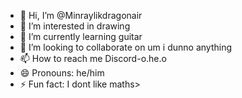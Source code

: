 - 👋 Hi, I’m @Minraylikdragonair
- 👀 I’m interested in drawing 
- 🌱 I’m currently learning guitar
- 💞️ I’m looking to collaborate on um i dunno anything
- 📫 How to reach me Discord-o.he.o
- 😄 Pronouns: he/him
- ⚡ Fun fact: I dont like maths>

<!---
Minraylikdragonair/Minraylikdragonair is a ✨ special ✨ repository because its `README.md` (this file) appears on your GitHub profile.
You can click the Preview link to take a look at your changes.
--->
